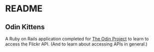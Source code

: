 # README

## Odin Kittens

A Ruby on Rails application completed for [The Odin Project](http://theodinproject.com) to learn to access the Flickr API. (And to learn about accessing APIs in general.)